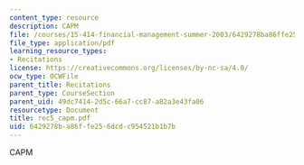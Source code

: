 ```yaml
---
content_type: resource
description: CAPM
file: /courses/15-414-financial-management-summer-2003/6429278ba86ffe256dcdc954521b1b7b_rec5_capm.pdf
file_type: application/pdf
learning_resource_types:
- Recitations
license: https://creativecommons.org/licenses/by-nc-sa/4.0/
ocw_type: OCWFile
parent_title: Recitations
parent_type: CourseSection
parent_uid: 49dc7414-2d5c-66a7-cc87-a82a3e43fa06
resourcetype: Document
title: rec5_capm.pdf
uid: 6429278b-a86f-fe25-6dcd-c954521b1b7b
---
```

CAPM